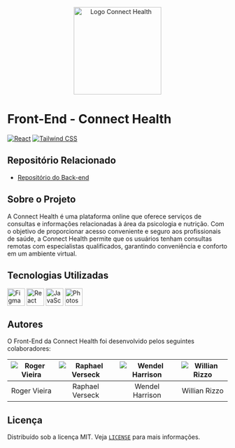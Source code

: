 <p align="center">
  <img src="https://avatars.githubusercontent.com/u/130587229?s=200&v=4" alt="Logo Connect Health" width="200"/>
</p>

# Front-End - Connect Health

[![React](https://img.shields.io/badge/React-17-blue?logo=react)](https://reactjs.org/)
[![Tailwind CSS](https://img.shields.io/badge/Tailwind%20CSS-%5E2.2.19-blue?logo=tailwind-css)](https://tailwindcss.com/)


## Repositório Relacionado

- [Repositório do Back-end](https://github.com/Connect-Health/Back-end)

## Sobre o Projeto

A Connect Health é uma plataforma online que oferece serviços de consultas e informações relacionadas à área da psicologia e nutrição. Com o objetivo de proporcionar acesso conveniente e seguro aos profissionais de saúde, a Connect Health permite que os usuários tenham consultas remotas com especialistas qualificados, garantindo conveniência e conforto em um ambiente virtual.

## Tecnologias Utilizadas

<div style="display: inline_block">
 <img align="center" alt="Figma" height="40" width="40" title="Figma" src="https://cdn.jsdelivr.net/gh/devicons/devicon/icons/figma/figma-original.svg">
 <img align="center" alt="React" height="40" width="40" title="React" src="https://cdn.jsdelivr.net/gh/devicons/devicon/icons/react/react-original.svg">
 <img align="center" alt="JavaScript" height="40" width="40" title="JavaScript" src="https://cdn.jsdelivr.net/gh/devicons/devicon/icons/javascript/javascript-original.svg">
 <img align="center" alt="Photoshop" height="40" width="40" title="Photoshop" src="https://cdn.jsdelivr.net/gh/devicons/devicon/icons/photoshop/photoshop-plain.svg">




</div>

## Autores

O Front-End da Connect Health foi desenvolvido pelos seguintes colaboradores:

| ![Roger Vieira](https://avatars.githubusercontent.com/u/125038606?v=4) | ![Raphael Verseck](https://avatars.githubusercontent.com/u/125279606?v=4) |  ![Wendel Harrison](https://avatars.githubusercontent.com/u/99509845?v=4) | ![Willian Rizzo](https://avatars.githubusercontent.com/u/125279572?v=4)
| :---------------------------------------------------------------------: | :--------------------------------------------------------------------------------: | :-------------------------------------------------------------------------------: | :--------------------------------------------------------------------------: |
|                             Roger Vieira                              |                              Raphael Verseck                              |                              Wendel Harrison                              |                              Willian Rizzo                             |

## Licença

Distribuído sob a licença MIT. Veja [`LICENSE`](./LICENSE) para mais informações.
